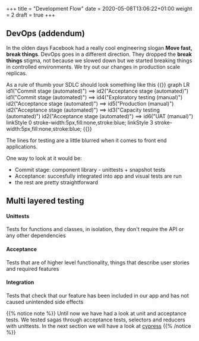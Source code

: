 +++
title = "Development Flow"
date = 2020-05-08T13:06:22+01:00
weight = 2
draft = true
+++

## DevOps (addendum)

In the olden days Facebook had a really cool engineering slogan __Move fast, break things__. DevOps goes in a different
direction. They dropped the __break things__ stigma, not because we slowed down but we started breaking things in
controlled environments. We try out our changes in production scale replicas.

As a rule of thumb your SDLC should look something like this
{{<mermaid>}}
graph LR
    id1("Commit stage (automated)") ==> id2("Acceptance stage (automated)")
    id1("Commit stage (automated)") ==> id4("Exploratory testing (manual)")
    id2("Acceptance stage (automated)") ==> id5("Production (manual)")
    id2("Acceptance stage (automated)") ==> id3("Capacity testing (automated)")
    id2("Acceptance stage (automated)") ==> id6("UAT (manual)")
    linkStyle 0 stroke-width:5px,fill:none,stroke:blue;
    linkStyle 3 stroke-width:5px,fill:none,stroke:blue;
{{</mermaid>}}

The lines for testing are a little blurred when it comes to front end applications.

One way to look at it would be:
- Commit stage: component library - unittests + snapshot tests
- Acceptance: succesfully integrated into app and visual tests are run
- the rest are pretty straightforward

## Multi layered testing
#### Unittests
Tests for functions and classes, in isolation, they don't require the API or any other dependencies
#### Acceptance
Tests that are of higher level functionality, things that describe user stories and required features
#### Integration
Tests that check that our feature has been included in our app and has not caused unintended side effects

{{% notice note %}}
Until now we have had a look at unit and acceptance tests. We tested sagas through acceptance tests, selectors and
reducers with unittests. In the next section we will have a look at
[cypress](https://docs.cypress.io/guides/tooling/visual-testing.html#Functional-vs-visual-testing)
{{% /notice %}}

